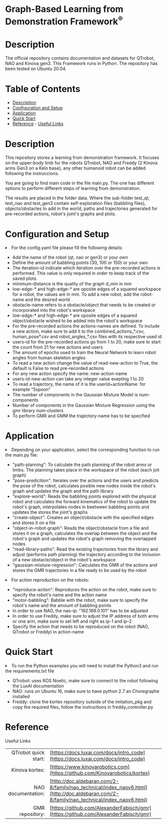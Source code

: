 <!--
* STORM: A Graph-Based Learning from Demonstration Framework
*
* Copyright (c) 2024 Natalia Quiroga Perez. All rights reserved.
*
* This software may be modified and distributed
* under the terms of the BSD 3-Clause license.
*
* Refer to the LICENSE file for details.
*
-->

<h1>Graph-Based Learning from Demonstration Framework<sup>®</sup></h1>

<a id="markdown-description" name="description"></a>
# Description

The official repository contains documentation and datasets for QTrobot, NAO and Kinova gen3. This Framework runs in Python.
The repository has been tested on Ubuntu 20.04.

<h1>Table of Contents</h1>

<!-- TOC -->

- [Description](#description)
- [Configuration and Setup](#config)
- [Application](#application)
- [Quick Start](#quickstart)
- [Reference](#reference)
      - [Useful Links](#useful-links)

<a id="description" name="description"></a>
<h1> Description</h1>

This repository stores a learning from demonstration framework. It focuses on the upper-body limb for the robots QTrobot, NAO and Freddy (2 Kinova arms Gen3 on a Kelo base), any other humanoid robot can be added following the instruccions.

You are going to find main code in the file main.py. The one has different options to perform different steps of learning from demonstration.

The results are placed in the folder data. Where the sub-folder test_qt, test_nao and test_gen3 contain self-exploration files (babbling files), objects/obstacles to add in the world, paths and trajectories generated for pre-recorded actions, robot's joint's graphs and plots.


<a id="config" name="Configuration"></a>
<h1> Configuration and Setup</h1>

<li>For the config.yaml file please fill the following details:</li>
<ul>
      <li> Add the name of the robot (qt, nao or gen3) or your own</li>
      <li> Define the amount of babbling points (30, 100 or 150) or your own</li>
      <li> The iteration-id indicate which iteration over the pre-recorded actions is performed. This value is only required in order to keep track of the saved plots.  </li>
      <li> minimum-distance is the quality of the graph d_min in mm </li>
      <li> low-edge-* and high-edge-* are oposite edges of a squared workspace for a robot, the values are in mm. To add a new robot, add the robot-name and the desired world </li>
      <li> obstacle-name refers to a obstacle/object that needs to be created or incorporated into the robot's workspace </li>
      <li> low-edge-* and high-edge-* are oposite edges of a squared object/obstacle wished to be added into the robot's workspace </li>
      <li> For the pre-recorded actions the actions-names are defined. To include a new action, make sure to add it to the combined_actions_*.csv, human_pose*.csv and robot_angles_*.csv               files with its respective used id</li>
      <li> users-id for the pre-recorded actions go from 1 to 20, make sure to start the count from 21 for new actions and users </li>
      <li> The amount of epochs used to train the Neural Network to learn robot angles from human skeleton angles </li>
      <li> To read a new action change the value of read-new-action to True, the default is False to read pre-recorded actions</li>
      <li> For any new action specify the name: new-action-name </li>
      <li> users-id-new-action can take any integer value exepting 1 to 20</li>
      <li> To read a trajectory, the name of it is the userId+actionName: for example "5spoon"
      </li>
      <li> The number of components in the Gaussian Mixture Model is num-components</li>
      <li> Number of components in the Gaussian Mixture Regression using the gmr library
      num-clusters </li>
      <li> To perform GMR and GMM the trajectory-name has to be specified</li>
</ul>

<a id="application" name="Application"></a>
<h1> Application</h1>

<li> Depending on your application, select the corresponding function to run the main.py file: </li>
<ul>
      <li>"path-planning": To calculate the path planning of the robot arms or limbs. The planning takes place in the workspace of the robot (each joit graph)</li>
      <li>"pose-predicition": Iterates over the actions and the users and predicts the pose of the robot, calculates posible new nodes inside the robot's graph and updates the graph and               the path library</li>
      <li>"explore-world": Reads the babbling points explored with the physical robot and calculates the forward kinematics of the robot to update the robot's graph, interpolates nodes in             beetween babbling points and updates the stores the joint's graphs</li>
      <li>"create-object": Creates an object/obstacle with the specified edges and stores it on a file</li>
      <li>"object-in-robot-graph": Reads the object/obstacle from a file and stores it on a graph, calculates the overlap between the object and the robot's graph and updates the robot's             graph removing the overlapped nodes</li>
      <li>"read-library-paths": Read the existing trajectories from the library and adjust (performs path planning) the trajectory according to the inclusion of a new obstacle/object in               the robot's workspace</li>
      <li>"gaussian-mixture-regression": Calculates the GMR of the actions and stores the GMR trajectories in a file ready to be used by the robot</li>
</ul>


<li>For action reproduction on the robots:</li>
<ul>
      <li> "reproduce-action": Reproduces the action on the robot, make sure to specify the robot's name and the action name</li>
      <li> "motor-babbling": Babble with the robot, make sure to specify the robot's name and the amount of babbling points</li>
      <li> In order to use NAO, the nao-ip: "192.168.0.101" has to be adjusted
      </li>
      <li> In order to use Freddy, make sure to adjust the IP address of both arms or one arm, make sure to set left and right as ip-1 and ip-2 
      </li>
      <li> Specify the action that needs to be reproduced on the robot (NAO, QTrobot or Freddy) in action-name
      </li>
</ul>

<a id="quickstart" name="quickstart"></a>
<h1> Quick Start </h1>
  <li>To run the Python examples you will need to install the Python3 and run the requirements.txt file</li>
  <ul>
      <li>  QTrobot: uses ROS Noetic, make sure to connect to the robot following the LuxAI documentation</li>
      <li>  NAO: runs on Ubuntu 16, make sure to have python 2.7 an Choregraphe installed </li>
      <li>  Freddy: clone the kortex repository outside of the imitation_pkg and copy the required files, follow the instructions in freddy_controller.py</li>
  </ul>
<h1> Reference </h1>

Useful Links

|  |  |
| ---: | --- |
| QTrobot quick start: | [https://docs.luxai.com/docs/intro_code](https://docs.luxai.com/docs/intro_code) |
| Kinova kortex: | [https://www.kinovarobotics.com](https://github.com/Kinovarobotics/kortex)|
| NAO documentation: | [http://doc.aldebaran.com/2-8/family/nao_technical/index_naov6.html](http://doc.aldebaran.com/2-8/family/nao_technical/index_naov6.html)|
| GMR repository: | [https://github.com/AlexanderFabisch/gmr](https://github.com/AlexanderFabisch/gmr)|
